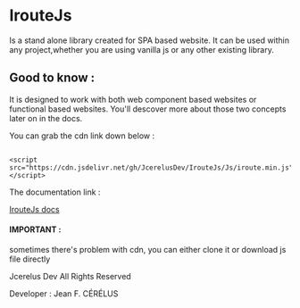 # IrouteJs
Is a stand alone library created for SPA based website.
It can be used within any project,whether you are using vanilla js or any other existing library.

## Good to know :
It is designed to work with both web component based websites or functional based websites.
You'll descover more about those two concepts later on in the docs.


You can grab the cdn link down below :
<pre><code>
&lt;script src="https://cdn.jsdelivr.net/gh/JcerelusDev/IrouteJs/Js/iroute.min.js"&gt;&lt;/script&gt;
</code></pre>
The documentation link :

<a href="https://github.com/JcerelusDev/IrouteJs/wiki">IrouteJs docs</a>


#### IMPORTANT :
sometimes there's problem with cdn, you can either clone it or download js file directly


Jcerelus Dev All Rights Reserved 

Developer : Jean F. CÉRÉLUS
